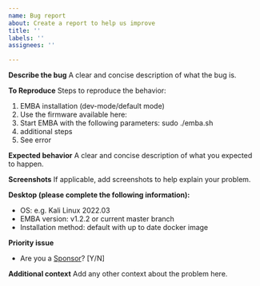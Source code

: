 ```yaml
---
name: Bug report
about: Create a report to help us improve
title: ''
labels: ''
assignees: ''

---
```


**Describe the bug**
A clear and concise description of what the bug is.

**To Reproduce**
Steps to reproduce the behavior:
1. EMBA installation (dev-mode/default mode)
2. Use the firmware available here: <Insert URL>
3. Start EMBA with the following parameters: sudo ./emba.sh <insert further parameters>
4. additional steps
5. See error

**Expected behavior**
A clear and concise description of what you expected to happen.

**Screenshots**
If applicable, add screenshots to help explain your problem.

**Desktop (please complete the following information):**
- OS: e.g. Kali Linux 2022.03
- EMBA version: v1.2.2 or current master branch
- Installation method: default with up to date docker image

**Priority issue**
- Are you a [Sponsor](https://github.com/sponsors/e-m-b-a)? [Y/N]

**Additional context**
Add any other context about the problem here.
